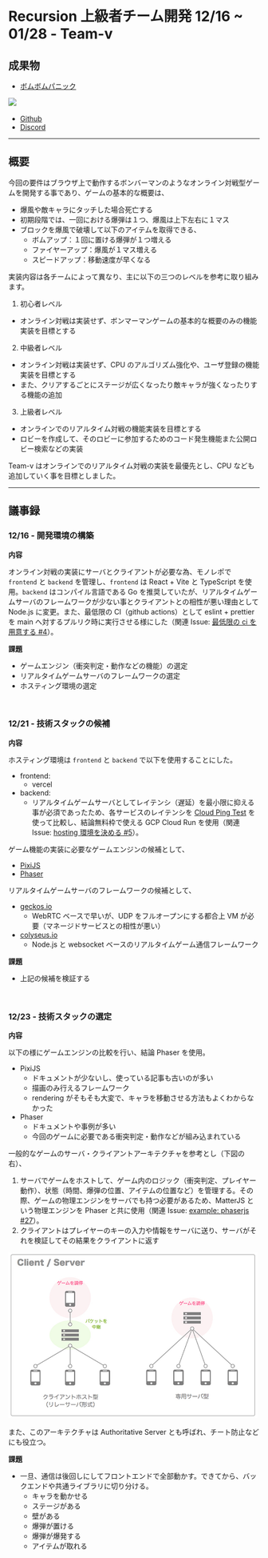 # Recursion 上級者チーム開発 12/16 ~ 01/28 - Team-v

## 成果物

- [ボムボムパニック](https://bombompanic.vercel.app/)

<img src="uploads/play_movie.gif" style="width: 500px" />

- [Github](https://github.com/recursion-team-v/bomb)
- [Discord](https://discord.com/channels/684232065423900721/1051945817285599306)

---

## 概要

今回の要件はブラウザ上で動作するボンバーマンのようなオンライン対戦型ゲームを開発する事であり、ゲームの基本的な概要は、

- 爆風や敵キャラにタッチした場合死亡する
- 初期段階では、一回における爆弾は１つ、爆風は上下左右に１マス
- ブロックを爆風で破壊して以下のアイテムを取得できる、
  - ボムアップ：１回に置ける爆弾が１つ増える
  - ファイヤーアップ：爆風が１マス増える
  - スピードアップ：移動速度が早くなる

実装内容は各チームによって異なり、主に以下の三つのレベルを参考に取り組みます。

1. 初心者レベル

- オンライン対戦は実装せず、ボンマーマンゲームの基本的な概要のみの機能実装を目標とする

2. 中級者レベル

- オンライン対戦は実装せず、CPU のアルゴリズム強化や、ユーザ登録の機能実装を目標とする
- また、クリアするごとにステージが広くなったり敵キャラが強くなったりする機能の追加

3. 上級者レベル

- オンラインでのリアルタイム対戦の機能実装を目標とする
- ロビーを作成して、そのロビーに参加するためのコード発生機能また公開ロビー検索などの実装

Team-v はオンラインでのリアルタイム対戦の実装を最優先とし、CPU なども追加していく事を目標としました。

---

## 議事録

### 12/16 - 開発環境の構築

**内容**

オンライン対戦の実装にサーバとクライアントが必要な為、モノレポで `frontend` と `backend` を管理し、`frontend` は React + Vite と TypeScript を使用。`backend` はコンパイル言語である Go を推奨していたが、リアルタイムゲームサーバのフレームワークが少ない事とクライアントとの相性が悪い理由として Node.js に変更。また、最低限の CI（github actions）として eslint + prettier を main へ対するプルリク時に実行させる様にした（関連 Issue: [最低限の ci を用意する #4](https://github.com/recursion-team-v/bomb/issues/4)）。

**課題**

- ゲームエンジン（衝突判定・動作などの機能）の選定
- リアルタイムゲームサーバのフレームワークの選定
- ホスティング環境の選定

<br />

### 12/21 - 技術スタックの候補

**内容**

ホスティング環境は `frontend` と `backend` で以下を使用することにした。

- frontend:
  - vercel
- backend:
  - リアルタイムゲームサーバとしてレイテンシ（遅延）を最小限に抑える事が必須であったため、各サービスのレイテンシを [Cloud Ping Test](https://cloudpingtest.com/) を使って比較し、結論無料枠で使える GCP Cloud Run を使用（関連 Issue: [hosting 環境を決める #5](https://github.com/recursion-team-v/bomb/issues/5)）。

ゲーム機能の実装に必要なゲームエンジンの候補として、

- [PixiJS](https://pixijs.com/)
- [Phaser](https://phaser.io/phaser3)

リアルタイムゲームサーバのフレームワークの候補として、

- [geckos.io](https://geckos.io/)
  - WebRTC ベースで早いが、UDP をフルオープンにする都合上 VM が必要（マネージドサービスとの相性が悪い）
- [colyseus.io](https://www.colyseus.io/)
  - Node.js と websocket ベースのリアルタイムゲーム通信フレームワーク

**課題**

- 上記の候補を検証する

<br />

### 12/23 - 技術スタックの選定

**内容**

以下の様にゲームエンジンの比較を行い、結論 Phaser を使用。

- PixiJS
  - ドキュメントが少ないし、使っている記事も古いのが多い
  - 描画のみ行えるフレームワーク
  - rendering がそもそも大変で、キャラを移動させる方法もよくわからなかった
- Phaser
  - ドキュメントや事例が多い
  - 今回のゲームに必要である衝突判定・動作などが組み込まれている

一般的なゲームのサーバ・クライアントアーキテクチャを参考とし（下図の右）、

1. サーバでゲームをホストして、ゲーム内のロジック（衝突判定、プレイヤー動作）、状態（時間、爆弾の位置、アイテムの位置など）を管理する。その際、ゲームの物理エンジンをサーバでも持つ必要があるため、MatterJS という物理エンジンを Phaser と共に使用（関連 Issue: [example: phaserjs #27](https://github.com/recursion-team-v/bomb/issues/27)）。
2. クライアントはプレイヤーのキーの入力や情報をサーバに送り、サーバがそれを検証してその結果をクライアントに返す

<img src="uploads/game_architecture.png" style="width: 500px" />

また、このアーキテクチャは Authoritative Server とも呼ばれ、チート防止などにも役立つ。

**課題**

- 一旦、通信は後回しにしてフロントエンドで全部動かす。できてから、バックエンドや共通ライブラリに切り分ける。
  - キャラを動かせる
  - ステージがある
  - 壁がある
  - 爆弾が置ける
  - 爆弾が爆発する
  - アイテムが取れる
  
<br />

